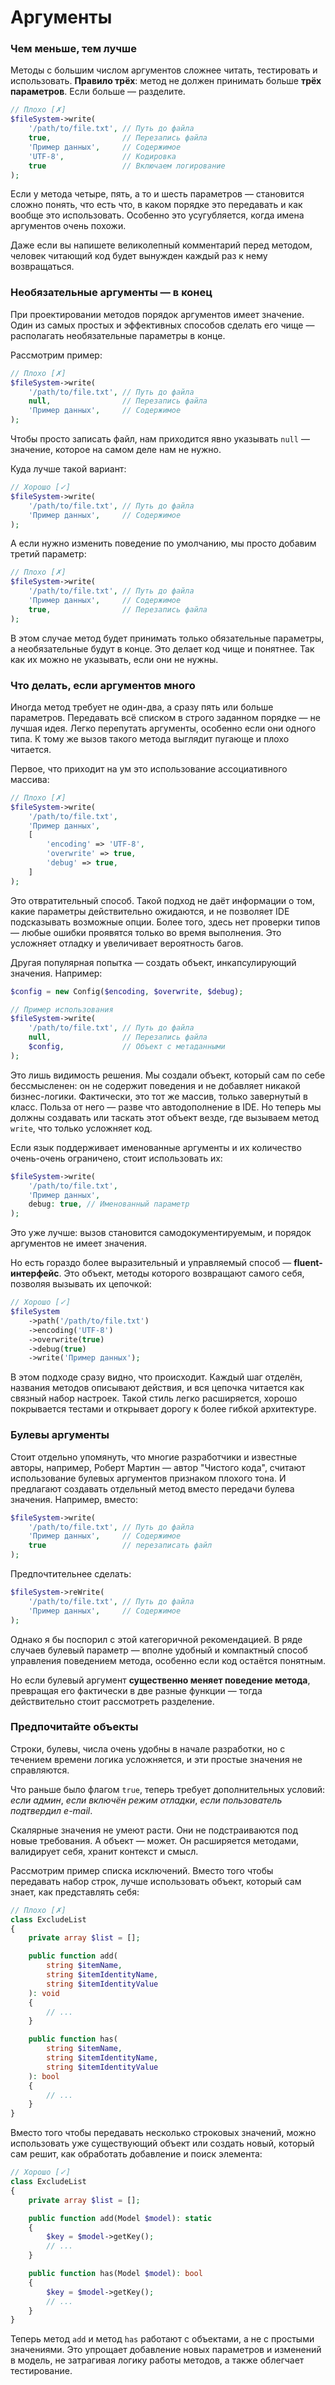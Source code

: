 # Аргументы

### Чем меньше, тем лучше

Методы с большим числом аргументов сложнее читать, тестировать и использовать.
**Правило трёх**: метод не должен принимать больше **трёх параметров**. Если больше — разделите.

```php
// Плохо [✗]
$fileSystem->write(
    '/path/to/file.txt', // Путь до файла
    true,                // Перезапись файла
    'Пример данных',     // Содержимое
    'UTF-8',             // Кодировка
    true                 // Включаем логирование
);
```

Если у метода четыре, пять, а то и шесть параметров — становится сложно понять, что есть что, в каком порядке это передавать и как вообще это использовать. Особенно это усугубляется, когда имена аргументов очень похожи.

Даже если вы напишете великолепный комментарий перед методом, человек читающий код будет вынужден каждый раз к нему возвращаться.

### Необязательные аргументы — в конец

При проектировании методов порядок аргументов имеет значение. 
Один из самых простых и эффективных способов сделать его чище — располагать необязательные параметры в конце.


<div style="page-break-after: always;"></div>


Рассмотрим пример:
```php
// Плохо [✗]
$fileSystem->write(
    '/path/to/file.txt', // Путь до файла
    null,                // Перезапись файла
    'Пример данных',     // Содержимое
);
```
Чтобы просто записать файл, нам приходится явно указывать `null` — значение, которое на самом деле нам не нужно.

Куда лучше такой вариант:

```php
// Хорошо [✓]
$fileSystem->write(
    '/path/to/file.txt', // Путь до файла
    'Пример данных',     // Содержимое
);
```

А если нужно изменить поведение по умолчанию, мы просто добавим третий параметр:

```php
// Плохо [✗]
$fileSystem->write(
    '/path/to/file.txt', // Путь до файла
    'Пример данных',     // Содержимое
    true,                // Перезапись файла
);
```

В этом случае метод будет принимать только обязательные параметры, а необязательные будут в конце. Это делает код чище и понятнее. Так как их можно не указывать, если они не нужны.

### Что делать, если аргументов много

Иногда метод требует не один-два, а сразу пять или больше параметров. Передавать всё списком в строго заданном порядке — не лучшая идея. Легко перепутать аргументы, особенно если они одного типа. К тому же вызов такого метода выглядит пугающе и плохо читается.

Первое, что приходит на ум это использование ассоциативного массива:

```php
// Плохо [✗]
$fileSystem->write(
    '/path/to/file.txt',
    'Пример данных',
    [
        'encoding' => 'UTF-8',
        'overwrite' => true,
        'debug' => true,
    ]
);
```

Это отвратительный способ. Такой подход не даёт информации о том, какие параметры действительно ожидаются, и не позволяет IDE подсказывать возможные опции. Более того, здесь нет проверки типов — любые ошибки проявятся только во время выполнения. Это усложняет отладку и увеличивает вероятность багов.

Другая популярная попытка — создать объект, инкапсулирующий значения. Например:

```php
$config = new Config($encoding, $overwrite, $debug);

// Пример использования
$fileSystem->write(
    '/path/to/file.txt', // Путь до файла
    null,                // Перезапись файла
    $config,             // Объект с метаданными
);
```

Это лишь видимость решения. Мы создали объект, который сам по себе бессмысленен: он не содержит поведения и не добавляет никакой бизнес-логики. Фактически, это тот же массив, только завернутый в класс. Польза от него — разве что автодополнение в IDE. Но теперь мы должны создавать или таскать этот объект везде, где вызываем метод `write`, что только усложняет код.

Если язык поддерживает именованные аргументы и их количество очень-очень ограничено, стоит использовать их:
```php
$fileSystem->write(
    '/path/to/file.txt',
    'Пример данных',
    debug: true, // Именованный параметр
);
```
Это уже лучше: вызов становится самодокументируемым, и порядок аргументов не имеет значения.

Но есть гораздо более выразительный и управляемый способ — **fluent-интерфейс**. 
Это объект, методы которого возвращают самого себя, позволяя вызывать их цепочкой:

```php
// Хорошо [✓]
$fileSystem
    ->path('/path/to/file.txt')
    ->encoding('UTF-8')
    ->overwrite(true)
    ->debug(true)
    ->write('Пример данных');
```

В этом подходе сразу видно, что происходит. Каждый шаг отделён, названия методов описывают действия, и вся цепочка читается как связный набор настроек. Такой стиль легко расширяется, хорошо покрывается тестами и открывает дорогу к более гибкой архитектуре.

### Булевы аргументы

Стоит отдельно упомянуть, что многие разработчики и известные авторы, например, Роберт Мартин — автор "Чистого кода",
считают использование булевых аргументов признаком плохого тона. И предлагают создавать отдельный метод вместо передачи булева значения.
Например, вместо:

```php
$fileSystem->write(
    '/path/to/file.txt', // Путь до файла
    'Пример данных',     // Содержимое
    true                 // перезаписать файл
);
```

Предпочтительнее сделать:

```php
$fileSystem->reWrite(
    '/path/to/file.txt', // Путь до файла
    'Пример данных',     // Содержимое
);
```

Однако я бы поспорил с этой категоричной рекомендацией. В ряде случаев булевый параметр — вполне удобный и компактный
способ управления поведением метода, особенно если код остаётся понятным.

Но если булевый аргумент **существенно меняет поведение метода**, превращая его фактически в две разные функции — тогда
действительно стоит рассмотреть разделение.


### Предпочитайте объекты

Строки, булевы, числа очень удобны в начале разработки, но с течением времени логика усложняется, и эти простые значения не справляются.

Что раньше было флагом `true`, теперь требует дополнительных условий:
*если админ*, *если включён режим отладки*, *если пользователь подтвердил e-mail*.

Скалярные значения не умеют расти. Они не подстраиваются под новые требования.
А объект — может. Он расширяется методами, валидирует себя, хранит контекст и смысл.

Рассмотрим пример списка исключений. Вместо того чтобы передавать набор строк, лучше использовать объект, который сам
знает, как представлять себя:
```php
// Плохо [✗]
class ExcludeList
{
    private array $list = [];

    public function add(
        string $itemName,
        string $itemIdentityName,
        string $itemIdentityValue
    ): void
    {
        // ...
    }

    public function has(
        string $itemName,
        string $itemIdentityName,
        string $itemIdentityValue
    ): bool
    {
        // ...
    }
}
```

Вместо того чтобы передавать несколько строковых значений, можно использовать уже существующий объект или создать новый,
который сам решит, как обработать добавление и поиск элемента:

```php
// Хорошо [✓]
class ExcludeList
{
    private array $list = [];

    public function add(Model $model): static
    {
        $key = $model->getKey();
        // ...
    }

    public function has(Model $model): bool
    {
        $key = $model->getKey();
        // ...
    }
}
```

Теперь метод `add` и метод `has` работают с объектами, а не с простыми значениями. 
Это упрощает добавление новых параметров и изменений в модель, не затрагивая логику работы методов, а также облегчает тестирование.

